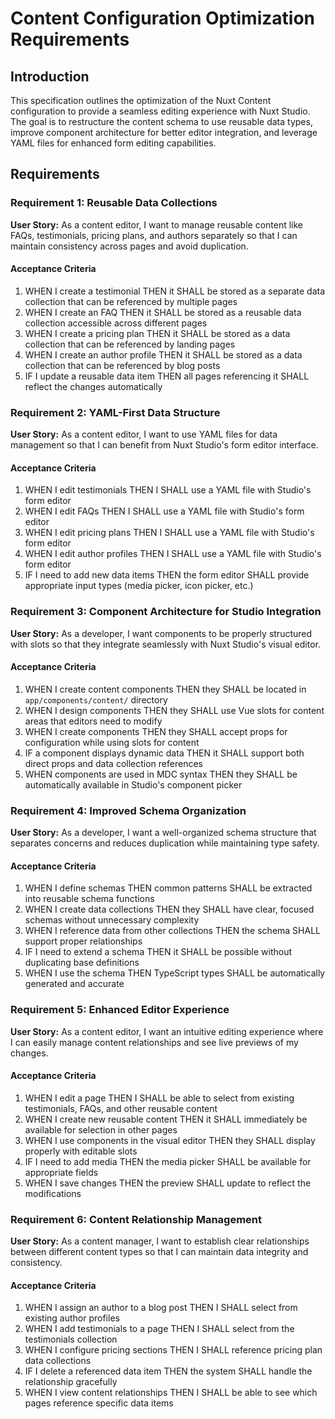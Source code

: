 # Content Configuration Optimization Requirements

## Introduction

This specification outlines the optimization of the Nuxt Content configuration to provide a seamless editing experience with Nuxt Studio. The goal is to restructure the content schema to use reusable data types, improve component architecture for better editor integration, and leverage YAML files for enhanced form editing capabilities.

## Requirements

### Requirement 1: Reusable Data Collections

**User Story:** As a content editor, I want to manage reusable content like FAQs, testimonials, pricing plans, and authors separately so that I can maintain consistency across pages and avoid duplication.

#### Acceptance Criteria

1. WHEN I create a testimonial THEN it SHALL be stored as a separate data collection that can be referenced by multiple pages
2. WHEN I create an FAQ THEN it SHALL be stored as a reusable data collection accessible across different pages
3. WHEN I create a pricing plan THEN it SHALL be stored as a data collection that can be referenced by landing pages
4. WHEN I create an author profile THEN it SHALL be stored as a data collection that can be referenced by blog posts
5. IF I update a reusable data item THEN all pages referencing it SHALL reflect the changes automatically

### Requirement 2: YAML-First Data Structure

**User Story:** As a content editor, I want to use YAML files for data management so that I can benefit from Nuxt Studio's form editor interface.

#### Acceptance Criteria

1. WHEN I edit testimonials THEN I SHALL use a YAML file with Studio's form editor
2. WHEN I edit FAQs THEN I SHALL use a YAML file with Studio's form editor
3. WHEN I edit pricing plans THEN I SHALL use a YAML file with Studio's form editor
4. WHEN I edit author profiles THEN I SHALL use a YAML file with Studio's form editor
5. IF I need to add new data items THEN the form editor SHALL provide appropriate input types (media picker, icon picker, etc.)

### Requirement 3: Component Architecture for Studio Integration

**User Story:** As a developer, I want components to be properly structured with slots so that they integrate seamlessly with Nuxt Studio's visual editor.

#### Acceptance Criteria

1. WHEN I create content components THEN they SHALL be located in `app/components/content/` directory
2. WHEN I design components THEN they SHALL use Vue slots for content areas that editors need to modify
3. WHEN I create components THEN they SHALL accept props for configuration while using slots for content
4. IF a component displays dynamic data THEN it SHALL support both direct props and data collection references
5. WHEN components are used in MDC syntax THEN they SHALL be automatically available in Studio's component picker

### Requirement 4: Improved Schema Organization

**User Story:** As a developer, I want a well-organized schema structure that separates concerns and reduces duplication while maintaining type safety.

#### Acceptance Criteria

1. WHEN I define schemas THEN common patterns SHALL be extracted into reusable schema functions
2. WHEN I create data collections THEN they SHALL have clear, focused schemas without unnecessary complexity
3. WHEN I reference data from other collections THEN the schema SHALL support proper relationships
4. IF I need to extend a schema THEN it SHALL be possible without duplicating base definitions
5. WHEN I use the schema THEN TypeScript types SHALL be automatically generated and accurate

### Requirement 5: Enhanced Editor Experience

**User Story:** As a content editor, I want an intuitive editing experience where I can easily manage content relationships and see live previews of my changes.

#### Acceptance Criteria

1. WHEN I edit a page THEN I SHALL be able to select from existing testimonials, FAQs, and other reusable content
2. WHEN I create new reusable content THEN it SHALL immediately be available for selection in other pages
3. WHEN I use components in the visual editor THEN they SHALL display properly with editable slots
4. IF I need to add media THEN the media picker SHALL be available for appropriate fields
5. WHEN I save changes THEN the preview SHALL update to reflect the modifications

### Requirement 6: Content Relationship Management

**User Story:** As a content manager, I want to establish clear relationships between different content types so that I can maintain data integrity and consistency.

#### Acceptance Criteria

1. WHEN I assign an author to a blog post THEN I SHALL select from existing author profiles
2. WHEN I add testimonials to a page THEN I SHALL select from the testimonials collection
3. WHEN I configure pricing sections THEN I SHALL reference pricing plan data collections
4. IF I delete a referenced data item THEN the system SHALL handle the relationship gracefully
5. WHEN I view content relationships THEN I SHALL be able to see which pages reference specific data items